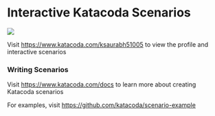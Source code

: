 # Interactive Katacoda Scenarios

[![](http://shields.katacoda.com/katacoda/ksaurabh51005/count.svg)](https://www.katacoda.com/ksaurabh51005 "Get your profile on Katacoda.com")

Visit https://www.katacoda.com/ksaurabh51005 to view the profile and interactive scenarios

### Writing Scenarios
Visit https://www.katacoda.com/docs to learn more about creating Katacoda scenarios

For examples, visit https://github.com/katacoda/scenario-example
